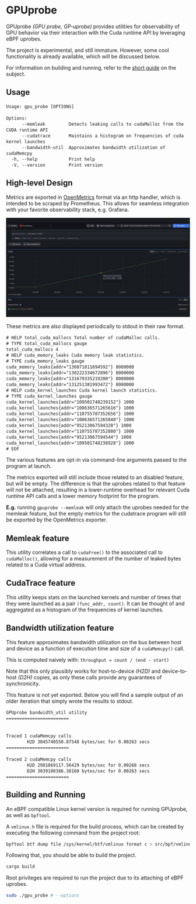 # GPUprobe

GPUprobe *(GPU probe, GP-uprobe)* provides utilities for observability
of GPU behavior via their interaction with the Cuda runtime API by leveraging 
eBPF uprobes.

The project is experimental, and still immature. However, some cool 
functionality is already available, which will be discussed below.

For information on building and running, refer to the 
[short guide](#building-and-running) on the subject.

## Usage

```
Usage: gpu_probe [OPTIONS]

Options:
      --memleak         Detects leaking calls to cudaMalloc from the CUDA runtime API
      --cudatrace       Maintains a histogram on frequencies of cuda kernel launches
      --bandwidth-util  Approximates bandwidth utilization of cudaMemcpy
  -h, --help            Print help
  -V, --version         Print version
```

## High-level Design

Metrics are exported in [OpenMetrics](https://github.com/prometheus/OpenMetrics/blob/main/specification/OpenMetrics.md) 
format via an http handler, which is intended to be scraped by Prometheus. This
allows for seamless integration with your favorite observability stack, e.g.
Grafana.

![Grafana plotting aggregated Cuda memory leaks](readme-assets/memleaks-grafana.png)

These metrics are also displayed periodically to stdout in their raw format.

```
# HELP total_cuda_mallocs Total number of cudaMalloc calls.
# TYPE total_cuda_mallocs gauge
total_cuda_mallocs 4
# HELP cuda_memory_leaks Cuda memory leak statistics.
# TYPE cuda_memory_leaks gauge
cuda_memory_leaks{addr="136071811694592"} 8000000
cuda_memory_leaks{addr="130222334672896"} 8000000
cuda_memory_leaks{addr="131679335219200"} 8000000
cuda_memory_leaks{addr="131251381993472"} 8000000
# HELP cuda_kernel_launches Cuda kernel launch statistics.
# TYPE cuda_kernel_launches gauge
cuda_kernel_launches{addr="109501748239152"} 1000
cuda_kernel_launches{addr="108636571265616"} 1000
cuda_kernel_launches{addr="110755787352656"} 1000
cuda_kernel_launches{addr="108636571265840"} 1000
cuda_kernel_launches{addr="95213067594320"} 1000
cuda_kernel_launches{addr="110755787352880"} 1000
cuda_kernel_launches{addr="95213067594544"} 1000
cuda_kernel_launches{addr="109501748238928"} 1000
# EOF
```

The various features are opt-in via command-line arguments passed to the 
program at launch. 

The metrics exported will still include those related to an disabled feature,
but will be empty. The difference is that the uprobes related to that feature
will not be attached, resulting in a lower-runtime overhead for relevant Cuda
runtime API calls and a lower memory footprint for the program.

**E.g.** running `gpuprobe --memleak` will only attach the uprobes needed for
the memleak feature, but the empty metrics for the cudatrace program will still
be exported by the OpenMetrics exporter.

## Memleak feature

This utility correlates a call to `cudaFree()` to the associated call to 
`cudaMalloc()`, allowing for a measurement of the number of leaked bytes 
related to a Cuda virtual address.

## CudaTrace feature

This utility keeps stats on the launched kernels and number of times that they
were launched as a pair `(func_addr, count)`. It can be thought of and
aggregated as a histogram of the frequencies of kernel launches.

## Bandwidth utilization feature

This feature approximates bandwidth utilization on the bus between host and 
device as a function of execution time and size of a `cudaMemcpy()` call.

This is computed naively with: `throughput = count / (end - start)`

Note that this only plausibly works for host-to-device *(H2D)* and
device-to-host *(D2H)* copies, as only these calls provide any guarantees of
synchronicity.

This feature is not yet exported. Below you will find a sample output of an 
older iteration that simply wrote the results to stdout.

```
GPUprobe bandwidth_util utility
========================


Traced 1 cudaMemcpy calls
        H2D 3045740550.87548 bytes/sec for 0.00263 secs
========================

Traced 2 cudaMemcpy calls
        H2D 2981869117.56429 bytes/sec for 0.00268 secs
        D2H 3039108386.38160 bytes/sec for 0.00263 secs
========================
```

## Building and Running

An eBPF compatible Linux kernel version is required for running GPUprobe, as
well as `bpftool`.

A `vmlinux.h` file is required for the build process, which can be created
by executing the following command from the project root:

```bash
bpftool btf dump file /sys/kernel/btf/vmlinux format c > src/bpf/vmlinux.h
```

Following that, you should be able to build the project.

```bash
cargo build
```

Root privileges are required to run the project due to its attaching of eBPF
uprobes.

```bash
sudo ./gpu_probe # --options
```
